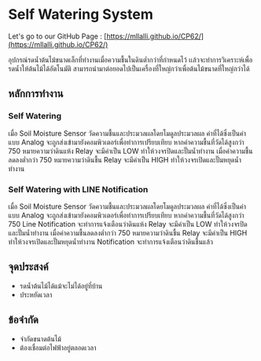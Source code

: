 ﻿# Self Watering System

Let's go to our GitHub Page : [https://mllalli.github.io/CP62/](https://mllalli.github.io/CP62/)

อุปกรณ์รดน้ำต้นไม้ขนาดเล็กที่ทำงานเมื่อความชื้นในดินต่ำกว่าที่กำหนดไว้ เเล้วจะทำการวิเคราะห์เพื่อรดน้ำให้ต้นไม้ได้อัตโนมัติ สามารถนำมาต่อยอดไปเป็นเครื่องที่ใหญ่กว่าเพื่อต้นไม้ขนาดที่ใหญ่กว่าได้

## หลักการทำงาน
###  Self Watering

เมื่อ Soil Moisture Sensor วัดความชื้นและประมวลผลโดยโมดูลประมวลผล ค่าที่ได้ซึ่งเป็นค่าแบบ Analog จะถูกส่งเข้ามายังคอมพิวเตอร์เพื่อทำการเปรียบเทียบ หากค่าความชื้นที่วัดได้สูงกว่า 750 หมายความว่าดินแห้ง Relay จะมีค่าเป็น LOW ทำให้วงจรปิดและปั๊มน้ำทำงาน เมื่อค่าความชื้นลดลงต่ำกว่า 750 หมายความว่าดินชื้น Relay จะมีค่าเป็น HIGH ทำให้วงจรเปิดและปั๊มหยุดน้ำทำงาน


###  Self Watering with LINE Notification

เมื่อ Soil Moisture Sensor วัดความชื้นและประมวลผลโดยโมดูลประมวลผล ค่าที่ได้ซึ่งเป็นค่าแบบ Analog จะถูกส่งเข้ามายังคอมพิวเตอร์เพื่อทำการเปรียบเทียบ หากค่าความชื้นที่วัดได้สูงกว่า 750 Line Notification จะทำการแจ้งเตือนว่าดินแห้ง Relay จะมีค่าเป็น LOW ทำให้วงจรปิดและปั๊มน้ำทำงาน เมื่อค่าความชื้นลดลงต่ำกว่า 750 หมายความว่าดินชื้น Relay จะมีค่าเป็น HIGH ทำให้วงจรเปิดและปั๊มหยุดน้ำทำงาน Notification จะทำการแจ้งเตือนว่าดินชื้นแล้ว

## จุดประสงค์

- รดน้ำต้นไม้ได้แม้จะไม่ได้อยู่ที่บ้าน
-  ประหยัดเวลา

## ข้อจำกัด

-  จำกัดขนาดต้นไม้
-  ต้องเชื่อมต่อไฟฟ้าอยู่ตลอดเวลา

